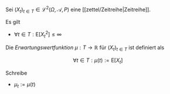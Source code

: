 Sei $(X_t)_{t \in T} \in \mathcal{L}^2(\Omega, \mathcal{A}, P)$ eine [[zettel/Zeitreihe|Zeitreihe]].

Es gilt
- $\forall t \in T : \text{E}[X_t^2] \le \infty$

Die *Erwartungswertfunktion* $\mu : T \to \mathbb{R}$ für $(X_t)_{t \in T}$ ist definiert als

$$
	\forall t \in T : \mu(t) := \text{E}[X_t]
$$

Schreibe
- $\mu_t := \mu(t)$